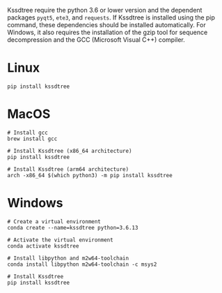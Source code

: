 Kssdtree require the python 3.6 or lower version and the dependent packages `pyqt5`, `ete3`, and `requests`. If Kssdtree is installed using the pip command, these dependencies should be installed automatically. For Windows, it also requires the installation of the gzip tool for sequence decompression and the GCC (Microsoft Visual C++) compiler.
# Linux
```
pip install kssdtree
```

# MacOS
```
# Install gcc
brew install gcc

# Install Kssdtree (x86_64 architecture)
pip install kssdtree

# Install Kssdtree (arm64 architecture)
arch -x86_64 $(which python3) -m pip install kssdtree
```

# Windows
```
# Create a virtual environment
conda create --name=kssdtree python=3.6.13

# Activate the virtual environment
conda activate kssdtree

# Install libpython and m2w64-toolchain 
conda install libpython m2w64-toolchain -c msys2

# Install Kssdtree
pip install kssdtree
```